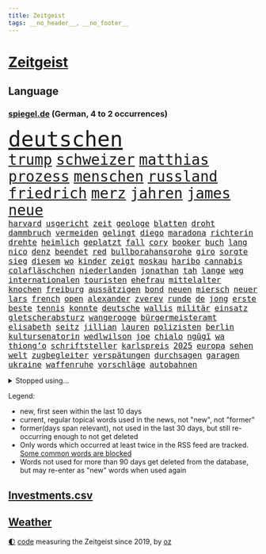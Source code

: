 ```yaml
---
title: Zeitgeist
tags: __no_header__, __no_footer__
---
```


# [Zeitgeist](https://oliz.io/zeitgeist/)

## Language

<h3><a href="https://www.spiegel.de" target="_blank">spiegel.de</a> (German, 4 to 2 occurrences)</h3>
<p style="font-family:monospace">
<span style="font-size:32pt"><a href="news_links.html#deutschen" class="current">deutschen</a></span>
<br>
<span style="font-size:22pt"><a href="news_links.html#trump" class="current">trump</a></span>
<span style="font-size:22pt"><a href="news_links.html#schweizer" class="current">schweizer</a></span>
<span style="font-size:22pt"><a href="news_links.html#matthias" class="current">matthias</a></span>
<span style="font-size:22pt"><a href="news_links.html#prozess" class="current">prozess</a></span>
<span style="font-size:22pt"><a href="news_links.html#menschen" class="current">menschen</a></span>
<span style="font-size:22pt"><a href="news_links.html#russland" class="current">russland</a></span>
<span style="font-size:22pt"><a href="news_links.html#friedrich" class="current">friedrich</a></span>
<span style="font-size:22pt"><a href="news_links.html#merz" class="current">merz</a></span>
<span style="font-size:22pt"><a href="news_links.html#jahren" class="current">jahren</a></span>
<span style="font-size:22pt"><a href="news_links.html#james" class="current">james</a></span>
<span style="font-size:22pt"><a href="news_links.html#neue" class="current">neue</a></span>
<br>
<span style="font-size:12pt"><a href="news_links.html#harvard" class="current">harvard</a></span>
<span style="font-size:12pt"><a href="news_links.html#usgericht" class="current">usgericht</a></span>
<span style="font-size:12pt"><a href="news_links.html#zeit" class="current">zeit</a></span>
<span style="font-size:12pt"><a href="news_links.html#geologe" class="new">geologe</a></span>
<span style="font-size:12pt"><a href="news_links.html#blatten" class="new">blatten</a></span>
<span style="font-size:12pt"><a href="news_links.html#droht" class="current">droht</a></span>
<span style="font-size:12pt"><a href="news_links.html#dammbruch" class="new">dammbruch</a></span>
<span style="font-size:12pt"><a href="news_links.html#vermeiden" class="current">vermeiden</a></span>
<span style="font-size:12pt"><a href="news_links.html#gelingt" class="current">gelingt</a></span>
<span style="font-size:12pt"><a href="news_links.html#diego" class="current">diego</a></span>
<span style="font-size:12pt"><a href="news_links.html#maradona" class="current">maradona</a></span>
<span style="font-size:12pt"><a href="news_links.html#richterin" class="current">richterin</a></span>
<span style="font-size:12pt"><a href="news_links.html#drehte" class="current">drehte</a></span>
<span style="font-size:12pt"><a href="news_links.html#heimlich" class="current">heimlich</a></span>
<span style="font-size:12pt"><a href="news_links.html#geplatzt" class="current">geplatzt</a></span>
<span style="font-size:12pt"><a href="news_links.html#fall" class="current">fall</a></span>
<span style="font-size:12pt"><a href="news_links.html#cory" class="current">cory</a></span>
<span style="font-size:12pt"><a href="news_links.html#booker" class="current">booker</a></span>
<span style="font-size:12pt"><a href="news_links.html#buch" class="current">buch</a></span>
<span style="font-size:12pt"><a href="news_links.html#lang" class="current">lang</a></span>
<span style="font-size:12pt"><a href="news_links.html#nico" class="current">nico</a></span>
<span style="font-size:12pt"><a href="news_links.html#denz" class="new">denz</a></span>
<span style="font-size:12pt"><a href="news_links.html#beendet" class="current">beendet</a></span>
<span style="font-size:12pt"><a href="news_links.html#red" class="current">red</a></span>
<span style="font-size:12pt"><a href="news_links.html#bullborahansgrohe" class="new">bullborahansgrohe</a></span>
<span style="font-size:12pt"><a href="news_links.html#giro" class="current">giro</a></span>
<span style="font-size:12pt"><a href="news_links.html#sorgte" class="current">sorgte</a></span>
<span style="font-size:12pt"><a href="news_links.html#sieg" class="current">sieg</a></span>
<span style="font-size:12pt"><a href="news_links.html#diesem" class="current">diesem</a></span>
<span style="font-size:12pt"><a href="news_links.html#wo" class="current">wo</a></span>
<span style="font-size:12pt"><a href="news_links.html#kinder" class="current">kinder</a></span>
<span style="font-size:12pt"><a href="news_links.html#zeigt" class="current">zeigt</a></span>
<span style="font-size:12pt"><a href="news_links.html#moskau" class="current">moskau</a></span>
<span style="font-size:12pt"><a href="news_links.html#haribo" class="new">haribo</a></span>
<span style="font-size:12pt"><a href="news_links.html#cannabis" class="current">cannabis</a></span>
<span style="font-size:12pt"><a href="news_links.html#colafläschchen" class="new">colafläschchen</a></span>
<span style="font-size:12pt"><a href="news_links.html#niederlanden" class="current">niederlanden</a></span>
<span style="font-size:12pt"><a href="news_links.html#jonathan" class="current">jonathan</a></span>
<span style="font-size:12pt"><a href="news_links.html#tah" class="current">tah</a></span>
<span style="font-size:12pt"><a href="news_links.html#lange" class="current">lange</a></span>
<span style="font-size:12pt"><a href="news_links.html#weg" class="current">weg</a></span>
<span style="font-size:12pt"><a href="news_links.html#internationalen" class="current">internationalen</a></span>
<span style="font-size:12pt"><a href="news_links.html#touristen" class="current">touristen</a></span>
<span style="font-size:12pt"><a href="news_links.html#ehefrau" class="current">ehefrau</a></span>
<span style="font-size:12pt"><a href="news_links.html#mittelalter" class="current">mittelalter</a></span>
<span style="font-size:12pt"><a href="news_links.html#knochen" class="current">knochen</a></span>
<span style="font-size:12pt"><a href="news_links.html#freiburg" class="current">freiburg</a></span>
<span style="font-size:12pt"><a href="news_links.html#aussätzigen" class="new">aussätzigen</a></span>
<span style="font-size:12pt"><a href="news_links.html#bond" class="current">bond</a></span>
<span style="font-size:12pt"><a href="news_links.html#neuen" class="current">neuen</a></span>
<span style="font-size:12pt"><a href="news_links.html#miersch" class="current">miersch</a></span>
<span style="font-size:12pt"><a href="news_links.html#neuer" class="current">neuer</a></span>
<span style="font-size:12pt"><a href="news_links.html#lars" class="current">lars</a></span>
<span style="font-size:12pt"><a href="news_links.html#french" class="current">french</a></span>
<span style="font-size:12pt"><a href="news_links.html#open" class="current">open</a></span>
<span style="font-size:12pt"><a href="news_links.html#alexander" class="current">alexander</a></span>
<span style="font-size:12pt"><a href="news_links.html#zverev" class="current">zverev</a></span>
<span style="font-size:12pt"><a href="news_links.html#runde" class="current">runde</a></span>
<span style="font-size:12pt"><a href="news_links.html#de" class="current">de</a></span>
<span style="font-size:12pt"><a href="news_links.html#jong" class="current">jong</a></span>
<span style="font-size:12pt"><a href="news_links.html#erste" class="current">erste</a></span>
<span style="font-size:12pt"><a href="news_links.html#beste" class="current">beste</a></span>
<span style="font-size:12pt"><a href="news_links.html#tennis" class="current">tennis</a></span>
<span style="font-size:12pt"><a href="news_links.html#konnte" class="current">konnte</a></span>
<span style="font-size:12pt"><a href="news_links.html#deutsche" class="current">deutsche</a></span>
<span style="font-size:12pt"><a href="news_links.html#wallis" class="current">wallis</a></span>
<span style="font-size:12pt"><a href="news_links.html#militär" class="current">militär</a></span>
<span style="font-size:12pt"><a href="news_links.html#einsatz" class="current">einsatz</a></span>
<span style="font-size:12pt"><a href="news_links.html#gletscherabsturz" class="new">gletscherabsturz</a></span>
<span style="font-size:12pt"><a href="news_links.html#wangerooge" class="current">wangerooge</a></span>
<span style="font-size:12pt"><a href="news_links.html#bürgermeisteramt" class="new">bürgermeisteramt</a></span>
<span style="font-size:12pt"><a href="news_links.html#elisabeth" class="current">elisabeth</a></span>
<span style="font-size:12pt"><a href="news_links.html#seitz" class="new">seitz</a></span>
<span style="font-size:12pt"><a href="news_links.html#jillian" class="current">jillian</a></span>
<span style="font-size:12pt"><a href="news_links.html#lauren" class="current">lauren</a></span>
<span style="font-size:12pt"><a href="news_links.html#polizisten" class="current">polizisten</a></span>
<span style="font-size:12pt"><a href="news_links.html#berlin" class="current">berlin</a></span>
<span style="font-size:12pt"><a href="news_links.html#kultursenatorin" class="new">kultursenatorin</a></span>
<span style="font-size:12pt"><a href="news_links.html#wedlwilson" class="new">wedlwilson</a></span>
<span style="font-size:12pt"><a href="news_links.html#joe" class="current">joe</a></span>
<span style="font-size:12pt"><a href="news_links.html#chialo" class="current">chialo</a></span>
<span style="font-size:12pt"><a href="news_links.html#ngũgĩ" class="new">ngũgĩ</a></span>
<span style="font-size:12pt"><a href="news_links.html#wa" class="new">wa</a></span>
<span style="font-size:12pt"><a href="news_links.html#thiong’o" class="new">thiong’o</a></span>
<span style="font-size:12pt"><a href="news_links.html#schriftsteller" class="current">schriftsteller</a></span>
<span style="font-size:12pt"><a href="news_links.html#karlspreis" class="new">karlspreis</a></span>
<span style="font-size:12pt"><a href="news_links.html#2025" class="current">2025</a></span>
<span style="font-size:12pt"><a href="news_links.html#europa" class="current">europa</a></span>
<span style="font-size:12pt"><a href="news_links.html#sehen" class="current">sehen</a></span>
<span style="font-size:12pt"><a href="news_links.html#welt" class="current">welt</a></span>
<span style="font-size:12pt"><a href="news_links.html#zugbegleiter" class="new">zugbegleiter</a></span>
<span style="font-size:12pt"><a href="news_links.html#verspätungen" class="current">verspätungen</a></span>
<span style="font-size:12pt"><a href="news_links.html#durchsagen" class="new">durchsagen</a></span>
<span style="font-size:12pt"><a href="news_links.html#garagen" class="new">garagen</a></span>
<span style="font-size:12pt"><a href="news_links.html#ukraine" class="current">ukraine</a></span>
<span style="font-size:12pt"><a href="news_links.html#waffenruhe" class="current">waffenruhe</a></span>
<span style="font-size:12pt"><a href="news_links.html#vorschläge" class="current">vorschläge</a></span>
<span style="font-size:12pt"><a href="news_links.html#autobahnen" class="current">autobahnen</a></span>
</p>
<details>
<summary>Stopped using...</summary>
<p class="former" style="font-size:12pt">
boot(1681) verschiedene(1681) aufgerufen(1680) flüge(1680) 35(1679) blieb(1679) elfmeter(1679) führende(1679) investoren(1679) vergewaltigt(1679) düsseldorf(1678) fahrzeug(1678) flugzeuge(1678) lisa(1678) november(1678) beschimpft(1677) bisherige(1676) gründer(1676) mannes(1676) sicherheitskräfte(1676) trauer(1676) versteigert(1676) 2018(1675) begründung(1675) kritische(1675) afrika(1674) tor(1674) verluste(1674) arbeitnehmer(1673) aufgefordert(1673) blieben(1673) durchsetzen(1673) gefährden(1673) gehören(1673) gestoßen(1673) protestiert(1673) strengere(1673) vorsitzenden(1673) wirtschaftsminister(1673) arbeitgeber(1672) planeten(1672) zurzeit(1672) höhe(1671) mario(1671) unrecht(1671) funktioniert(1670) lebte(1670) weltweite(1670) beweisen(1669) bloß(1669) debüt(1669) ii(1669) förderung(1668) geklärt(1668) null(1668) öl(1668) größer(1667) kämpfer(1667) lager(1667) scheiterte(1667) unterstützer(1667) wiederholt(1667) aktiv(1666) aufgenommen(1666) ausgeschlossen(1666) stammt(1666) stück(1666) täglich(1666) vergessen(1666) verunglückt(1666) abgebrochen(1665) ermöglichen(1665) richtige(1665) geburt(1664) mode(1664) nordsee(1664) trainiert(1664) dürften(1663) schnitt(1663) form(1662) globale(1662) optimistisch(1662) oppositionelle(1661) kürzlich(1660) beinahe(1659) olympische(1657) schaffte(1657) gemeinsame(1656) politikerin(1656) einschränkungen(1655) geprägt(1654) mangel(1653) empfängt(1651) hängen(1651) gelandet(1650) gehörte(1648) bremsen(1647) stress(1645) abhängig(1641) rache(1619) missbrauchs(1618) politikern(1513) lediglich(1454) cup(1401) insbesondere(1396) wellen(1379) kuriose(1373) börsen(1349) wissing(1346) king(1345) angestellten(1341) tiger(1330) offene(1328) hierzulande(1327) radikalen(1315) grünenpolitiker(1307) rauswurf(1303) volksverhetzung(1300) wichtiges(1300) schülerin(1283) gestört(1282) klappt(1242) verkündete(1221) krim(1219) afrikanischen(1199) ergeben(1194) versagen(1175) ankommt(1159) beschuss(1159) gebiete(1157) besetzten(1135) heiß(1110) sylt(1090) prinzessin(1087) zufrieden(1078) kenia(1077) stockholm(1074) sprung(1070) veröffentlichen(1061) misshandelt(1059) spitzt(1057) fahrgäste(1054) verzeichnet(1042) folgten(1028) fpö(1027) wünsche(996) kriminalität(974) ereignet(968) angreifen(954) methoden(947) männliche(945) pakete(939) erfüllen(935) außenpolitik(933) kohl(931) aussichten(913) abbauen(900) 47(886) hauses(884) vulkan(882) gegründet(866) fahnder(865) day(863) erfolgreiche(850) zwingt(845) liebt(836) baden(831) bürokratie(831) verschleppt(828) dennis(823) kleinere(821) uefa(817) attackieren(815) anlagen(798) laden(794) z(788) optionen(787) dringen(783) umsetzen(781) urlauber(748) forscherin(740) spaniens(739) straßenverkehr(735) ereignis(734) steve(686) benachteiligt(683) stockt(670) froh(658) 96(635) betrogen(635) prägen(633) sperre(630) digitalen(627) alaska(622) milei(617) suv(609) belästigt(602) überraschte(598) hinterlässt(583) 2035(581) kritischen(579) ablehnung(575) nominierung(573) bestätigte(568) attentat(565) damaskus(563) positioniert(551) mangelt(549) gestritten(537) jacob(527) ryan(525) indischen(523) ruanda(523) taugt(523) gesichter(522) bedrängnis(521) usdemokraten(514) vergleichsweise(513) zuversichtlich(513) wahre(511) notfall(509) umstrittenes(506) ermittlungsverfahren(503) umfangreiche(503) astronauten(499) athen(497) iss(497) huthimiliz(493) ruiniert(484) passagier(483) wunder(481) raumfahrt(479) minus(477) satelliten(475) ball(469) senator(466) pünktlich(465) terrormiliz(459) prallte(458) spottet(458) verbringen(456) stützt(455) solches(453) sechste(441) dominiert(434) hochstapler(431) fair(430) stammen(428) pogačar(421) tadej(421) kürze(420) boxen(419) flüchtlingen(418) messen(413) rechtsradikale(411) wirklichkeit(405) schlimmste(402) heimatland(400) milliardäre(400) menschenrechtler(398) locker(395) gesammelt(387) bruch(382) norwegische(382) düstere(378) anlegen(374) ungewollt(374) depression(373) kundschaft(368) 46(367) ego(366) geheiratet(365) 21jährige(363) enkel(362) bnd(361) vogelgrippe(361) liest(358) ausbreitung(356) palästinensern(356) gewachsen(355) robin(352) moderatorin(349) protestierte(348) reynolds(348) glaubte(346) 200000(343) cartoonisten(343) extremwetter(343) münchens(343) christen(338) kurse(336) rekordsumme(336) sorgten(335) einsam(331) trümmern(330) lohn(329) atem(325) vielfalt(321) 28jähriger(320) gleichen(318) usmilitär(315) vergewaltigte(315) erwischt(310) fühle(308) zugunsten(304) überprüft(304) 38jährige(303) erschüttern(302) simone(301) zweijähriger(301) regiert(300) trauma(300) entsprechenden(298) inlandsgeheimdienst(298) america(294) merken(293) friedliche(292) brutalität(289) samsung(289) personalie(287) vermächtnis(283) riese(281) 27jährige(276) görlitz(275) tönen(275) kunstwerke(274) lehrt(273) todesfälle(273) feiertagen(269) gestaltet(269) rückschläge(268) militante(267) verhängen(266) abbau(265) dhl(265) kursk(265) ozempic(265) kurzzeitig(264) ifoinstituts(262) verbannt(259) australische(258) gange(257) aachen(255) bundestagswahlkampf(252) 94(251) organisierte(249) osaka(249) pakistanischen(247) krankenkasse(246) südfrankreich(246) ratlos(245) gefördert(244) heidi(244) verhinderte(243) versorgen(243) teuersten(240) gesetzes(239) isabella(239) verrückte(239) manipuliert(237) pflichten(237) hakt(236) spö(236) udo(236) feuerpause(234) schädel(234) geringe(232) lkwfahrer(232) aston(229) diktators(227) mächtigste(226) lebensmittelpreise(224) absolute(220) aufsteiger(218) fortuna(218) bestand(216) werben(216) schwerste(215) green(213) voraussichtlich(213) klimaaktivistin(212) verunglückte(212) 19jährige(209) eindringlich(209) anteile(208) identifizieren(208) ukrainepolitik(207) nachteil(206) pete(206) entdeckten(205) ersetzen(204) göttingen(204) harmlos(204) downsyndrom(203) paderborn(203) keeper(202) traditionellen(202) amerikanischer(201) studenten(201) hall(200) eingelegt(198) kanzlerpartei(198) mussolini(196) unbewohnbar(196) pflegeversicherung(195) fatal(194) usverteidigungsminister(193) abseits(192) gesänge(192) kita(192) schachwelt(192) 40jährigen(191) personalien(191) atomwaffen(189) iwf(189) australian(187) treibstoff(186) ikone(185) umgebracht(185) alpin(184) ski(184) skisport(184) fragwürdigen(183) kommissar(183) bedrohungen(182) beschädigen(182) fähre(181) löhne(181) natobeitritt(181) sexismus(181) deckt(178) feministische(178) gefahndet(178) komikerin(178) 2012(177) potenziellen(177) überfallen(177) eingeleitet(176) erkämpft(176) madison(176) verabreicht(176) aufstand(174) behandeln(174) gedenkveranstaltung(174) 14jährige(173) baldigen(173) kurioses(172) nutzung(172) et(171) gefängnisstrafe(171) kulisse(170) getrübt(169) unis(169) zurückgeholt(169) arbeitsgericht(168) gewinnerin(167) luftverkehr(166) schnellstmöglich(166) brasilianer(165) niederlagen(165) reichinnek(164) säuglinge(163) jesus(162) anfing(161) angestellte(161) beatrix(161) globe(160) herrmann(160) vendée(160) zehntausenden(160) dating(159) verfassungswidriger(159) eignet(158) energiekrise(158) 78jährige(157) zugeständnisse(157) toxische(156) email(155) mobilität(155) serena(155) conor(154) weckruf(154) äußeres(154) üppig(154) heimniederlage(153) pentagon(153) pentagonchef(153) löwe(152) sbahn(151) nachnamen(150) pipelines(150) schacht(150) zurückgegeben(150) aufzugeben(149) grundsatz(149) kollidierte(149) referendariat(148) überraschungen(148) rekruten(147) schwebt(147) haftbedingungen(146) scheibe(146) sprüche(146) ungewisse(146) engen(145) seniorin(145) zugezogen(145) 170(144) abschneiden(144) mitgliedschaft(144) netflixstar(144) wirtschaftsministerium(144) niederzulegen(143) abwenden(142) siegel(142) streng(142) zündet(141) rücknahme(140) sonntagabend(140) bewundert(138) männlicher(138) rekordzeit(137) geleitet(134) segen(134) ökostrom(134) 54(133) gesunder(133) portugiese(133) devise(132) schreit(132) witzelt(132) aktivitäten(131) hinsicht(131) dankbar(130) dokumentiert(129) ward(129) abgasvorschriften(128) enttäuschenden(128) privater(128) belgier(127) gründet(127) stolpert(127) angezogen(126) präsent(126) urheber(126) 113(125) bluttat(125) panda(125) politikers(125) schönheit(125) pur(124) slowene(124) santa(123) ausgerottet(122) gewicht(122) handelsschiff(122) votiert(122) wiedereinführung(122) fuhren(121) sexualität(121) lieferdienste(120) vornamen(120) erhältlich(119) regierte(118) thüringischen(118) verzögert(118) flugzeugunglück(117) gräueltaten(117) beisetzung(116) kampfgeist(116) rbb(116) welterfolg(116) 41jährige(115) explodierten(115) übers(115) beschimpfungen(114) pulver(114) road(114) zeige(114) herzschrittmacher(113) linkenpolitikerin(113) söhnen(113) handschlag(112) lebensgefährlichen(112) verfallen(112) verhaftung(112) verlässlich(112) begegnet(111) gleichstellung(111) natascha(110) ber(109) ebene(109) tunesien(109) verdoppeln(109) verkleidet(109) angesetzt(108) dunkel(108) firewall(108) halt(108) sarg(108) woods(108) kassierte(107) renoviert(107) taxi(107) vorzugehen(107) wahlausgang(107) abhängigkeit(106) angefeindet(106) gefechten(106) investment(106) preissteigerungen(106) sechsjährigen(106) haas(105) scheidenden(105) vorort(105) fa(104) chemikalien(103) vorwand(103) unfallort(102) untergraben(101) wohnmobil(100) boykottiert(99) keinerlei(99) rivale(99) weltwirtschaftsforum(98) abgeschobenen(97) erleiden(97) geiseldeal(97) sozialbeiträge(97) verstecken(97) original(96) revolutionieren(96) travis(96) rechtfertigen(95) anwesenden(94) atomprogramm(94) 33jährige(93) dekrete(93) vorboten(93) exoplanet(92) märchen(92) pekings(92) dekret(91) knieverletzung(91) randalieren(91) weltmeeren(91) ausrede(90) erfordert(90) managerin(90) nützt(90) südasien(90) detroit(89) litauens(89) pistons(89) pressefreiheit(89) ausweisungen(88) fatale(88) friert(88) hannah(88) mutiger(88) schranken(88) töchtern(88) vorgängerregierung(88) zahle(88) angehalten(87) bettlaken(87) chats(87) furore(87) kinderkörper(87) personelle(87) poettinger(87) rathaus(87) senders(87) spiegelblog(87) 77jährige(86) abgeschobene(86) einbrecher(86) gläubiger(86) rachefeldzug(86) abschieben(85) formstarken(85) kiapp(85) quartalszahlen(85) rechtsanwalt(85) terrorangriff(85) to(85) universitäten(85) überprüfung(85) cduparteitag(84) vorurteile(84) elektrofahrzeuge(83) santos(83) usaid(83) verkrampft(83) evg(82) geiselhaft(82) parasportler(82) update(82) valentina(82) 235(81) ausschließen(81) leichnam(81) schiller(81) vermutete(81) übernahmepläne(81) hochzeitskorso(80) kluge(80) trumpzölle(80) wismar(80) auffallend(79) experiment(79) verbraucherschutz(79) colin(78) erdstöße(78) kontrollverlust(78) luftschläge(78) osbourne(78) ozzy(78) sabbath(78) unterscheiden(78) unterzahl(78) berges(77) bullshit(77) entging(77) königsblau(77) plakatkampagne(77) rotgrüner(77) vogelgrippevirus(77) zimmermann(77) absitzen(76) bukele(76) esa(76) moniert(76) aufgegeben(75) brandstiftung(75) grenzregion(75) hündin(75) niederrhein(75) voice(75) ausgerastet(74) bio(74) fiat(74) genugtuung(74) iranisches(74) jugendklub(74) ulrich(74) alan(73) erfolgte(73) friedensabkommen(73) gestärkt(73) interessenkonflikte(73) klischees(73) mutieren(73) 21jähriger(72) abgehängt(72) arbeitsmoral(72) bitter(72) gelogen(72) geländewagen(72) verschafft(72) vorkehrungen(72) 4000(71) bronchitis(71) bürgerschaftswahl(71) gelungenes(71) kotropfen(71) kühnert(71) pazifismus(71) supreme(71) vermehrt(71) verwendete(71) 31jährige(70) ausrücken(70) drogerie(70) laufstegen(70) sge(70) usvizepräsidenten(70) weltrekord(70) gesungen(69) kippte(69) klettern(69) südostasien(69) uszöllen(69) brücken(68) gleis(68) sicherheitsgarantien(68) ukrainedeal(68) unparteiische(68) verstummen(68) basketball(67) derby(67) kanone(67) kartoffeln(67) spontanen(67) geburtstagsfeier(66) müht(66) sonn(66) tennisweltrangliste(66) hinterließen(65) kompromisse(65) libanesischen(65) spendenaffäre(65) usvize(65) anordnungen(64) leeds(64) spirit(64) bürgerrechte(63) jahn(63) solarzellen(63) zitate(63) abstiegskandidat(62) cheftrainer(62) einschneidende(62) einsparungen(62) engagieren(62) friedensverhandlungen(62) mindestlohns(62) newsupdate(62) sbahnsurfen(62) typische(62) übergewicht(62) dokuserie(61) karrierecoach(61) baerbocks(60) benito(60) bischöfe(60) eiskalter(60) entgegenkommen(60) gerätselt(60) menschenhandel(60) neugeborenen(60) 1860(59) beerdigt(59) bosnienherzegowina(59) bröckelt(59) bürokratische(59) glücklichen(59) ikonischen(59) junges(59) pilnacek(59) säumen(59) tatsache(59) trinkgeld(59) trinkgelddebatte(59) voraussetzungen(59) benn(58) charterflug(58) empfing(58) eubank(58) parlamenten(58) verpflichtungen(58) crystal(57) dodik(57) einzelfall(57) fußballkarriere(57) gewalttätig(57) hochrangige(57) milorad(57) palace(57) republika(57) schreie(57) serbenführer(57) truppenstärke(57) 88(56) annette(56) batic(56) brandanschläge(56) fiktion(56) intrigen(56) scheidungen(56) schrott(56) zusammengearbeitet(56) abschalten(55) amokfahrt(55) exodus(55) familienvater(55) masern(55) scheiße(55) verdammt(55) verkehrstote(55) behindert(54) lindenberg(54) prominent(54) schwächer(54) trainerin(54) wagenknechts(54) behindern(53) college(53) dissidenten(53) festgelegte(53) fortgesetzt(53) klugen(53) mathieu(53) mild(53) ruht(53) clinton(52) erproben(52) flächendeckend(52) justizbeamten(52) linda(52) seinerzeit(52) ghanaische(51) kurzfristige(51) leaks(51) tüv(51) zerschlagung(51) big(50) campingplätze(50) desolates(50) ungewöhnliches(50) angetrieben(49) getäuscht(49) kriegsparteien(49) lukrative(49) moralische(49) schwimmbad(48) äußeren(48) angestaut(47) beifahrer(47) entschuldigen(47) lithium(47) wilhelm(47) zweijährige(47) kretschmann(46) umschwung(46) usbundesrichter(46) afdabgeordnete(45) bemerkungen(45) einzigen(45) programmdirektorin(45) vergewissern(44) gefüllt(43) genervt(43) getrunken(43) riskanter(43) strohmann(43) tarnkappenjets(43) zurückzufahren(43) einberufen(42) glamour(42) lebenslangen(42) neunzigern(42) reim(42) belastungen(41) bulli(41) englands(41) gera(41) himmelskörper(41) joão(41) palhinha(41) würdigten(41) bands(40) bundesnachrichtendienst(40) geheimdokumente(40) hauseigene(40) hurricane(40) stadtzentrum(40) vollwaschmittel(40) waschmittel(40) 1995(39) 2600(39) bürgermeisters(39) flüchtige(39) geburtenrate(39) goldpreis(39) klassische(39) ottawa(39) perfiden(39) riedl(39) zulieferer(39) 61(38) amtskollege(38) fußballfan(38) gwyneth(38) martialischen(38) paltrow(38) verlaufen(38) banden(37) exklusivität(37) gnade(37) heilende(37) klubbesitzer(37) kürzt(37) mclaren(37) moschee(37) tourismus(37) verschiebungen(37) wiz(37) zelt(37) zerschlägt(37) alexandra(36) anfällig(36) angekündigter(36) anreisen(36) anzuschließen(36) elektrische(36) gehofft(36) hüpfen(36) parkplätze(36) prince(36) viertgrößte(36) vorschlägen(36) ablaufen(35) dfbelf(35) venezolaner(35) verglichen(35) begriffe(34) festhalten(34) gleichermaßen(34) kindersterblichkeit(34) veneers(34) venezolanern(34) verknallt(34) auszusteigen(33) exportieren(33) hood(33) parteigründerin(33) revolutioniert(33) riskanten(33) sponsoren(33) stadtparlament(33) valerie(33) woke(33) zollchaos(33) 117(32) dosis(32) hagelte(32) kassieren(32) losgeht(32) verprellt(32) zweijährigen(32) alltags(31) chat(31) festnehmen(31) haltlos(31) psychologische(31) abflug(30) ausgesperrt(30) bushaltestelle(30) c(30) disney(30) eierkrise(30) entstehung(30) geschäftsklimaindex(30) ifogeschäftsklimaindex(30) mikroorganismen(30) stationiert(30) wohlauf(30) zufriedener(30) einstellungen(29) eintritt(29) finanzministerin(29) osterhasen(29) skelett(29) säugling(29) unbeteiligte(29) wach(29) überwiegend(29) fürth(28) ostermontag(28) parken(28) spitzenamt(28) ukrainegesprächen(28) verursachen(28) adolescence(27) führerscheine(27) j(27) vierköpfigen(27) waldes(27) ballkinder(26) beben(26) chatskandal(26) forum(26) maggiore(26) spitzenkandidat(26) tranken(26) vereinigung(26) vorbehalten(26) zunehmen(26) mischen(25) mittelfeld(25) poetischen(25) riskieren(25) vielerlei(25) zugzwang(25) ausweis(24) etlichen(24) hitserie(24) kallas(24) weilburg(24) wisconsin(24) funktion(23) matchmaker(23) trainerstab(23) bushido(22) dämpfen(22) gabriel(22) grübeln(22) kamikazedrohnen(22) monarchen(22) torlos(22) tsv(22) xiaomi(22) blinde(21) boxweltmeisterin(21) darja(21) festnimmt(21) fröhlich(21) nacheinander(21) rechtzeitiges(21) strengeren(21) 89jährige(20) droge(20) ertappt(20) fame(20) flossen(20) gotteskrieger(20) leichtes(20) radrennen(20) rüber(20) sanitätern(20) schlagzeile(20) zurückzuziehen(20) andré(19) ausgeräumt(19) bescheren(19) folgenreichen(19) klitschko(19) lesotho(19) mysteriösen(19) psychotherapeut(19) schlafzimmer(19) sechsjähriger(19) verbilligen(19) abgeschobener(18) bandenmitgliedschaft(18) bromance(18) inkrafttreten(18) inszenierten(18) masse(18) rassismusvorwürfe(18) schulz(18) festgesetzt(17) lost(17) massengrab(17) morgan(17) stützpunkten(17) aufnahme(16) entschlossenen(16) ligue(16) träumte(16) unoflüchtlingen(16) vergebung(16) verheimlichen(16) waisen(16) walk(16) zurückschlagen(16) überresten(16) 21jährigen(15) arbeite(15) disco(15) diszipliniert(15) dünne(15) erfassen(15) ketten(15) notlage(15) ameise(14) cafés(14) flüchtig(14) liege(14) abgelegt(13) kurios(13) kursverluste(13) lästert(13) poel(13) polizeischüssen(13) shootingstar(13) brillierte(12) börsenkurse(12) coachellaauftritt(12) schwieriges(12) trittau(12) bauwerk(11) konservativer(11) persönliches(11) tatorts(11) vereinbarungen(11) verschleierung(11)
</p>
</details>
<p>Legend:
<ul>
<li><span class="new">new</span>, first seen within the last 10 days</li>
<li><span class="current">current</span>, regular topical words used in the news, not "new", not "former"</li>
<li><span class="former">former(days span relevant)</span>, not used in the last 30 days, but still re-occurring enough to not get deleted</li>
<li>Only words which occurred at least twice in the RSS feed are tracked. <a href="language/filters.py">Some common words are blocked</a></li>
<li>Words not used for more than 90 days get deleted from the database, but may re-enter as "new" words when used again</li>
</ul>
</p>

## [Investments](investments.html)[.csv](investments.csv)

## [Weather](weather.html)

<footer>
<a href="javascript:toggleTheme()" class="nav">🌓</a>
<a href="https://github.com/ooz/zeitgeist">code</a> measuring the Zeitgeist since 2019, by <a href="https://oliz.io">oz</a>
</footer>
